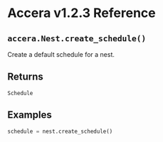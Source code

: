 [//]: # (Project: Accera)
[//]: # (Version: v1.2.3)

# Accera v1.2.3 Reference

## `accera.Nest.create_schedule()`
Create a default schedule for a nest.

## Returns
`Schedule`

## Examples

```python
schedule = nest.create_schedule()
```

<div style="page-break-after: always;"></div>
